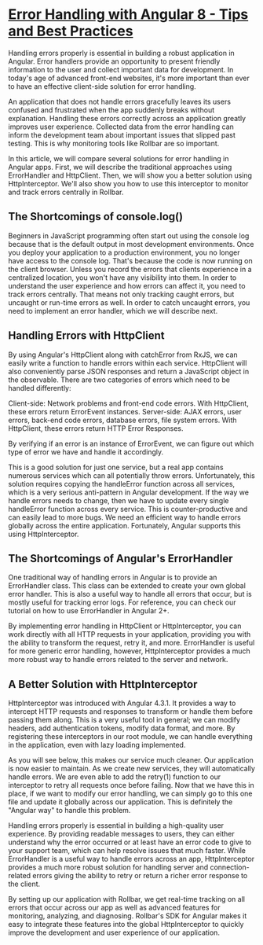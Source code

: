 # [Error Handling with Angular 8 - Tips and Best Practices](https://rollbar.com/blog/error-handling-with-angular-8-tips-and-best-practices/)

Handling errors properly is essential in building a robust application in Angular. Error handlers provide an opportunity to present friendly information to the user and collect important data for development. In today's age of advanced front-end websites, it's more important than ever to have an effective client-side solution for error handling.

An application that does not handle errors gracefully leaves its users confused and frustrated when the app suddenly breaks without explanation. Handling these errors correctly across an application greatly improves user experience. Collected data from the error handling can inform the development team about important issues that slipped past testing. This is why monitoring tools like Rollbar are so important.

In this article, we will compare several solutions for error handling in Angular apps. First, we will describe the traditional approaches using ErrorHandler and HttpClient. Then, we will show you a better solution using HttpInterceptor. We'll also show you how to use this interceptor to monitor and track errors centrally in Rollbar.

## The Shortcomings of console.log()
Beginners in JavaScript programming often start out using the console log because that is the default output in most development environments. Once you deploy your application to a production environment, you no longer have access to the console log. That's because the code is now running on the client browser. Unless you record the errors that clients experience in a centralized location, you won't have any visibility into them. In order to understand the user experience and how errors can affect it, you need to track errors centrally. That means not only tracking caught errors, but uncaught or run-time errors as well. In order to catch uncaught errors, you need to implement an error handler, which we will describe next.

## Handling Errors with HttpClient
By using Angular's HttpClient along with catchError from RxJS, we can easily write a function to handle errors within each service. HttpClient will also conveniently parse JSON responses and return a JavaScript object in the observable. There are two categories of errors which need to be handled differently:

Client-side: Network problems and front-end code errors. With HttpClient, these errors return ErrorEvent instances. Server-side: AJAX errors, user errors, back-end code errors, database errors, file system errors. With HttpClient, these errors return HTTP Error Responses.

By verifying if an error is an instance of ErrorEvent, we can figure out which type of error we have and handle it accordingly.

This is a good solution for just one service, but a real app contains numerous services which can all potentially throw errors. Unfortunately, this solution requires copying the handleError function across all services, which is a very serious anti-pattern in Angular development. If the way we handle errors needs to change, then we have to update every single handleError function across every service. This is counter-productive and can easily lead to more bugs. We need an efficient way to handle errors globally across the entire application. Fortunately, Angular supports this using HttpInterceptor.

## The Shortcomings of Angular's ErrorHandler
One traditional way of handling errors in Angular is to provide an ErrorHandler class. This class can be extended to create your own global error handler. This is also a useful way to handle all errors that occur, but is mostly useful for tracking error logs. For reference, you can check our tutorial on how to use ErrorHandler in Angular 2+.

By implementing error handling in HttpClient or HttpInterceptor, you can work directly with all HTTP requests in your application, providing you with the ability to transform the request, retry it, and more. ErrorHandler is useful for more generic error handling, however, HttpInterceptor provides a much more robust way to handle errors related to the server and network.

## A Better Solution with HttpInterceptor
HttpInterceptor was introduced with Angular 4.3.1. It provides a way to intercept HTTP requests and responses to transform or handle them before passing them along. This is a very useful tool in general; we can modify headers, add authentication tokens, modify data format, and more. By registering these interceptors in our root module, we can handle everything in the application, even with lazy loading implemented.

As you will see below, this makes our service much cleaner. Our application is now easier to maintain. As we create new services, they will automatically handle errors. We are even able to add the retry(1) function to our interceptor to retry all requests once before failing. Now that we have this in place, if we want to modify our error handling, we can simply go to this one file and update it globally across our application. This is definitely the "Angular way" to handle this problem.

Handling errors properly is essential in building a high-quality user experience. By providing readable messages to users, they can either understand why the error occurred or at least have an error code to give to your support team, which can help resolve issues that much faster. While ErrorHandler is a useful way to handle errors across an app, HttpInterceptor provides a much more robust solution for handling server and connection-related errors giving the ability to retry or return a richer error response to the client.

By setting up our application with Rollbar, we get real-time tracking on all errors that occur across our app as well as advanced features for monitoring, analyzing, and diagnosing. Rollbar's SDK for Angular makes it easy to integrate these features into the global HttpInterceptor to quickly improve the development and user experience of our application.